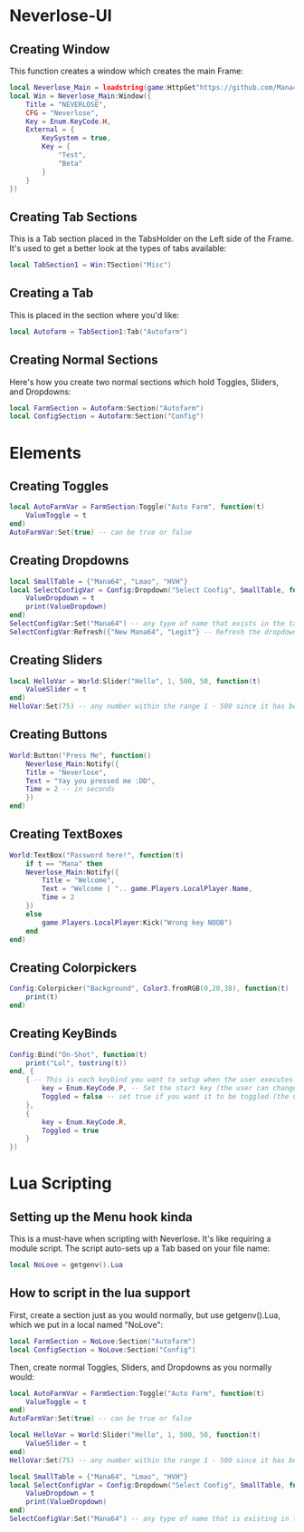 # Neverlose-UI

## Creating Window
This function creates a window which creates the main Frame:
```lua
local Neverlose_Main = loadstring(game:HttpGet"https://github.com/Mana42138/Neverlose-UI/blob/main/Source.lua")()
local Win = Neverlose_Main:Window({
    Title = "NEVERLOSE",
    CFG = "Neverlose",
    Key = Enum.KeyCode.H,
    External = {
        KeySystem = true,
        Key = {
            "Test",
            "Beta"
        }
    }
})
```
## Creating Tab Sections
This is a Tab section placed in the TabsHolder on the Left side of the Frame. It's used to get a better look at the types of tabs available:
```lua
local TabSection1 = Win:TSection("Misc")
```
## Creating a Tab
This is placed in the section where you'd like:
```lua
local Autofarm = TabSection1:Tab("Autofarm")
```
## Creating Normal Sections
Here's how you create two normal sections which hold Toggles, Sliders, and Dropdowns:
```lua
local FarmSection = Autofarm:Section("Autofarm")
local ConfigSection = Autofarm:Section("Config")
```
# Elements
## Creating Toggles

```lua
local AutoFarmVar = FarmSection:Toggle("Auto Farm", function(t)
    ValueToggle = t
end)
AutoFarmVar:Set(true) -- can be true or false
```

## Creating Dropdowns

```lua
local SmallTable = {"Mana64", "Lmao", "HVH"}
local SelectConfigVar = Config:Dropdown("Select Config", SmallTable, function(t)
    ValueDropdown = t
    print(ValueDropdown)
end)
SelectConfigVar:Set("Mana64") -- any type of name that exists in the table, e.g., "Mana64"
SelectConfigVar:Refresh({"New Mana64", "Legit"} -- Refresh the dropdown with new table values
```

## Creating Sliders

```lua
local HelloVar = World:Slider("Hello", 1, 500, 50, function(t)
    ValueSlider = t
end)
HelloVar:Set(75) -- any number within the range 1 - 500 since it has been preset
```

## Creating Buttons

```lua
World:Button("Press Me", function()
    Neverlose_Main:Notify({
    Title = "Neverlose",
    Text = "Yay you pressed me :DD",
    Time = 2 -- in seconds
    })
end)
```

## Creating TextBoxes

```lua
World:TextBox("Password here!", function(t)
    if t == "Mana" then
    Neverlose_Main:Notify({
        Title = "Welcome",
        Text = "Welcome | ".. game.Players.LocalPlayer.Name,
        Time = 2
    })
    else
        game.Players.LocalPlayer:Kick("Wrong key NOOB")
    end
end)
```

## Creating Colorpickers

```lua
Config:Colorpicker("Background", Color3.fromRGB(0,20,38), function(t)
    print(t)
end)
```

## Creating KeyBinds

```lua
Config:Bind("On-Shot", function(t)
    print("Lol", tostring(t))
end, {
    { -- This is each keybind you want to setup when the user executes your script!
        key = Enum.KeyCode.P, -- Set the start key (the user can change this)
        Toggled = false -- set true if you want it to be toggled (the user can change this)
    },
    {
        key = Enum.KeyCode.R,
        Toggled = true
    }
})
```

# Lua Scripting
## Setting up the Menu hook kinda
This is a must-have when scripting with Neverlose. It's like requiring a module script. The script auto-sets up a Tab based on your file name:
```lua
local NoLove = getgenv().Lua
```
## How to script in the lua support
First, create a section just as you would normally, but use getgenv().Lua, which we put in a local named "NoLove":
```lua
local FarmSection = NoLove:Section("Autofarm")
local ConfigSection = NoLove:Section("Config")
```
Then, create normal Toggles, Sliders, and Dropdowns as you normally would:
```lua
local AutoFarmVar = FarmSection:Toggle("Auto Farm", function(t)
    ValueToggle = t
end)
AutoFarmVar:Set(true) -- can be true or false

local HelloVar = World:Slider("Hello", 1, 500, 50, function(t)
    ValueSlider = t
end)
HelloVar:Set(75) -- any number within the range 1 - 500 since it has been preseted

local SmallTable = {"Mana64", "Lmao", "HVH"}
local SelectConfigVar = Config:Dropdown("Select Config", SmallTable, function(t)
    ValueDropdown = t
    print(ValueDropdown)
end)
SelectConfigVar:Set("Mana64") -- any type of name that is existing in the table for example "Mana64"
```
